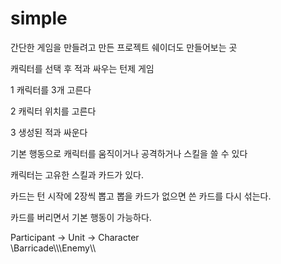 # simple
간단한 게임을 만들려고 만든 프로젝트 쉐이더도 만들어보는 곳

캐릭터를 선택 후 적과 싸우는 턴제 게임

 1 캐릭터를 3개 고른다
 
 2 캐릭터 위치를 고른다
 
 3 생성된 적과 싸운다
 
 
기본 행동으로 캐릭터를 움직이거나 공격하거나 스킬을 쓸 수 있다

캐릭터는 고유한 스킬과 카드가 있다.

카드는 턴 시작에 2장씩 뽑고 뽑을 카드가 없으면 쓴 카드를 다시 섞는다.

카드를 버리면서 기본 행동이 가능하다.



 Participant -> Unit ->  Character  
\\Barricade\\\\\Enemy\\\\
      
  
  
  
